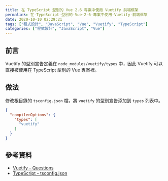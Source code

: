 ```yaml
---
title: 在 TypeScript 型別的 Vue 2.6 專案中使用 Vuetify 前端框架
permalink: 在-TypeScript-型別的-Vue-2-6-專案中使用-Vuetify-前端框架
date: 2020-10-10 02:29:21
tags: ["程式設計", "JavaScript", "Vue", "Vuetify", "TypeScript"]
categories: ["程式設計", "JavaScript", "Vue"]
---
```


## 前言

Vuetify 的型別宣告定義在 `node_modules/vuetify/types` 中，因此 Vuetify 可以直接被使用在 TypeScript 型別的 Vue 專案裡。

## 做法

修改根目錄的 `tsconfig.json` 檔，將 `vuetify` 的型別宣告添加到 `types` 列表中。

```JSON
{
  "compilerOptions": {
    "types": [
      "vuetify"
    ]
  }
}
```

## 參考資料

- [Vuetify - Questions](https://vuetifyjs.com/en/getting-started/frequently-asked-questions/#questions)
- [TypeScript - tsconfig.json](https://www.tslang.cn/docs/handbook/tsconfig-json.html)
